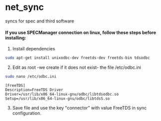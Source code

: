 # net_sync
syncs for spec and third software

#### If you use SPECManager connection on linux, follow these steps before installing:
1. Install dependencies
```bash
sudo apt-get install unixodbc-dev freetds-dev freetds-bin tdsodbc
```

2. Edit as root -we create if it does not exist- the file /etc/odbc.ini
```bash
sudo nano /etc/odbc.ini
```

```
[FreeTDS]
Description=FreeTDS Driver
Driver=/usr/lib/x86_64-linux-gnu/odbc/libtdsodbc.so
Setup=/usr/lib/x86_64-linux-gnu/odbc/libtdsS.so
```

3. Save file and use the key "connector" with value FreeTDS in sync configuration.

